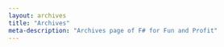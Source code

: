 ```yaml
---
layout: archives
title: "Archives"
meta-description: "Archives page of F# for Fun and Profit"
---
```


